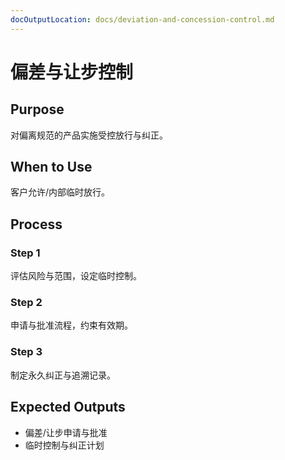 ```yaml
---
docOutputLocation: docs/deviation-and-concession-control.md
---
```


# 偏差与让步控制

## Purpose

对偏离规范的产品实施受控放行与纠正。

## When to Use

客户允许/内部临时放行。

## Process

### Step 1

评估风险与范围，设定临时控制。

### Step 2

申请与批准流程，约束有效期。

### Step 3

制定永久纠正与追溯记录。

## Expected Outputs

- 偏差/让步申请与批准
- 临时控制与纠正计划
